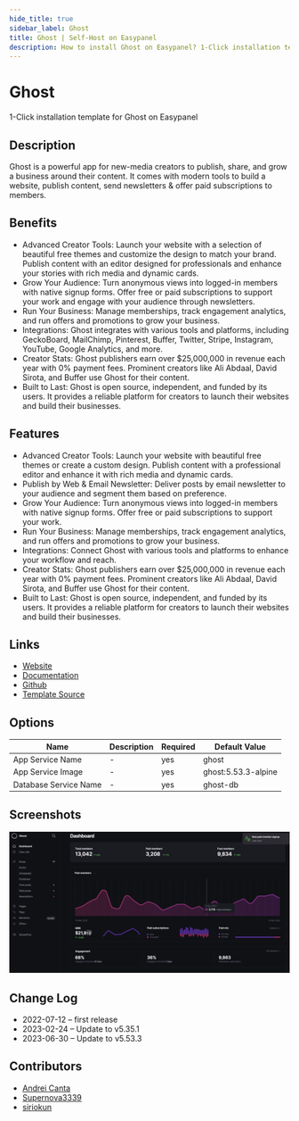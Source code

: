 ```yaml
---
hide_title: true
sidebar_label: Ghost
title: Ghost | Self-Host on Easypanel
description: How to install Ghost on Easypanel? 1-Click installation template for Ghost on Easypanel
---
```


<!-- generated -->

# Ghost

1-Click installation template for Ghost on Easypanel

## Description

Ghost is a powerful app for new-media creators to publish, share, and grow a business around their content. It comes with modern tools to build a website, publish content, send newsletters &amp; offer paid subscriptions to members.

## Benefits

- Advanced Creator Tools: Launch your website with a selection of beautiful free themes and customize the design to match your brand. Publish content with an editor designed for professionals and enhance your stories with rich media and dynamic cards.
- Grow Your Audience: Turn anonymous views into logged-in members with native signup forms. Offer free or paid subscriptions to support your work and engage with your audience through newsletters.
- Run Your Business: Manage memberships, track engagement analytics, and run offers and promotions to grow your business.
- Integrations: Ghost integrates with various tools and platforms, including GeckoBoard, MailChimp, Pinterest, Buffer, Twitter, Stripe, Instagram, YouTube, Google Analytics, and more.
- Creator Stats: Ghost publishers earn over $25,000,000 in revenue each year with 0% payment fees. Prominent creators like Ali Abdaal, David Sirota, and Buffer use Ghost for their content.
- Built to Last: Ghost is open source, independent, and funded by its users. It provides a reliable platform for creators to launch their websites and build their businesses.

## Features

- Advanced Creator Tools: Launch your website with beautiful free themes or create a custom design. Publish content with a professional editor and enhance it with rich media and dynamic cards.
- Publish by Web & Email Newsletter: Deliver posts by email newsletter to your audience and segment them based on preference.
- Grow Your Audience: Turn anonymous views into logged-in members with native signup forms. Offer free or paid subscriptions to support your work.
- Run Your Business: Manage memberships, track engagement analytics, and run offers and promotions to grow your business.
- Integrations: Connect Ghost with various tools and platforms to enhance your workflow and reach.
- Creator Stats: Ghost publishers earn over $25,000,000 in revenue each year with 0% payment fees. Prominent creators like Ali Abdaal, David Sirota, and Buffer use Ghost for their content.
- Built to Last: Ghost is open source, independent, and funded by its users. It provides a reliable platform for creators to launch their websites and build their businesses.

## Links

- [Website](https://ghost.org/)
- [Documentation](https://ghost.org/resources/)
- [Github](https://github.com/docker-library/ghost)
- [Template Source](https://github.com/easypanel-io/templates/tree/main/templates/ghost)

## Options

Name | Description | Required | Default Value
-|-|-|-
App Service Name | - | yes | ghost
App Service Image | - | yes | ghost:5.53.3-alpine
Database Service Name | - | yes | ghost-db

## Screenshots

![Ghost Screenshot](./assets/screenshot.png)

## Change Log

- 2022-07-12 – first release
- 2023-02-24 – Update to v5.35.1
- 2023-06-30 – Update to v5.53.3

## Contributors

- [Andrei Canta](https://github.com/deiucanta)
- [Supernova3339](https://github.com/supernova3339)
- [siriokun](https://github.com/siriokun)
